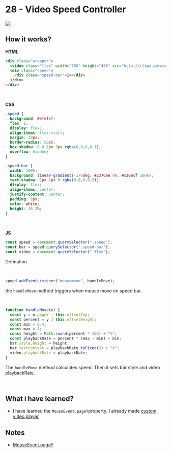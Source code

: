 # 28 - Video Speed Controller

![](https://github.com/erhanersoz/JavaScript30/blob/master/Screenshots/demo_28.gif?raw=true)

## How it works?

**HTML**

```html
<div class="wrapper">
  <video class="flex" width="765" height="430" src="http://clips.vorwaerts-gmbh.de/VfE_html5.mp4" loop controls></video>
  <div class="speed">
    <div class="speed-bar">1×</div>
  </div>
</div>
```

<br/>

**CSS**

```css
.speed {
  background: #efefef;
  flex: 1;
  display: flex;
  align-items: flex-start;
  margin: 10px;
  border-radius: 50px;
  box-shadow: 0 0 1px 3px rgba(0,0,0,0.1);
  overflow: hidden;
}

.speed-bar {
  width: 100%;
  background: linear-gradient(-170deg, #2376ae 0%, #c16ecf 100%);
  text-shadow: 1px 1px 0 rgba(0,0,0,0.2);
  display: flex;
  align-items: center;
  justify-content: center;
  padding: 2px;
  color: white;
  height: 16.3%;
}
```

<br/>

**JS**

```js
const speed = document.querySelector(".speed");
const bar = speed.querySelector(".speed-bar");
const video = document.querySelector(".flex");
```
Defination

<br/>

```js
speed.addEventListener("mousemove", handleMove);
```
the `handleMove` method triggers when mouse move on speed bar.

<br/>

```js
function handleMove(e) {
  const y = e.pageY - this.offsetTop;
  const percent = y / this.offsetHeight;
  const min = 0.4;
  const max = 4;
  const height = Math.round(percent * 100) + "%";
  const playbackRate = percent * (max - min) + min;
  bar.style.height = height;
  bar.textContent = playbackRate.toFixed(2) + "x";
  video.playbackRate = playbackRate;
}
```

The `handleMove` method calculates speed. Then it sets bar style and video playbackRate.

<br/>

## What i have learned?

- I have learned the `MouseEvent.pageY`property. I already made [custom video player](https://github.com/erhanersoz/JavaScript30/tree/master/11%20-%20Custom%20Video%20Player)


## Notes

- [MouseEvent.pageY](https://developer.mozilla.org/en-US/docs/Web/API/MouseEvent/pageY)
